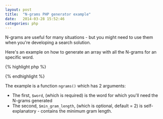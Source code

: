 ```yaml
---
layout: post
title:  "N-grams PHP generator example"
date:   2014-03-28 15:52:46
categories: php
---
```


N-grams are useful for many situations - but you might need to use them when you're developing a search solution.

Here's an example on how to generate an array with all the N-grams for an specific word.

{% highlight php %}
<?php

function ngrams($word, $min_gram_length = 2) {
        $ngrams = array();
        $word = trim($word);
        $len = strlen($word);
        $max_gram_length = $len - 1;
         
        //BEGIN N-GRAM SIZE LOOP $a
         
        for ($a = $min_gram_length; $a <= $max_gram_length; $a++) { //BEGIN N-GRAM SIZE LOOP $a
             
            for ($pos = 0; $pos < $len; $pos ++ {  //BEGIN POSITION WITHIN WORD $pos
                 
                if(($pos + $a -1) < $len) {  //IF THE SUBSTRING WILL NOT EXCEED THE END OF THE WORD
                 
                $ngrams[] = substr($word, $pos, $a);
 
                }  //END IF THE SUBSTRING WILL NOT EXCEED THE END OF THE WORD
             
            } //END POSITION WITHIN WORD $pos
         
        }  //END N-GRAM SIZE LOOP $a
         
        $ngrams = array_unique($ngrams);
         
return $ngrams;
}

?>
{% endhighlight %}

The example is a function `ngrams()` which has 2 arguments:
* The first, `$word`, (which is required) is the word for which you'll need the N-grams generated
* The second, `$min_gram_length`, (which is optional, default = 2) is self-explanatory - contains the minimum gram length.
